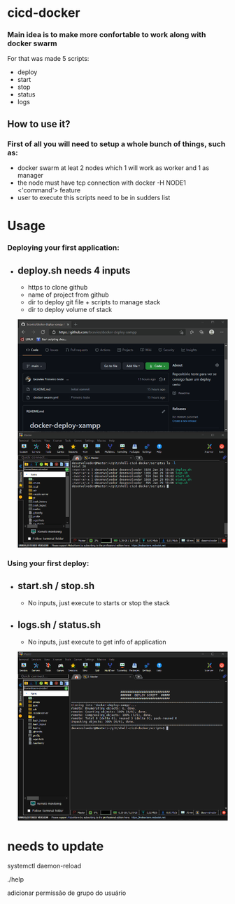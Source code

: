 # cicd-docker
### Main idea is to make more confortable to work along with docker swarm

For that was made 5 scripts:
* deploy 
* start
* stop
* status
* logs

## How to use it?
### First of all you will need to setup a whole bunch of things, such as:
* docker swarm at leat 2 nodes which 1 will work as worker and 1 as manager
* the node must have tcp connection with docker -H NODE1 <'command'> feature
* user to execute this scripts need to be in sudders list

# Usage

### Deploying your first application:

* deploy.sh needs 4 inputs
    - 
    - https to clone github
    - name of project from github
    - dir to deploy git file + scripts to manage stack
    - dir to deploy volume of stack

    ![](./gifs/deploy.gif)


### Using your first deploy:
* start.sh / stop.sh
    - 
    - No inputs, just execute to starts or stop the stack
* logs.sh / status.sh
    -
    - No inputs, just execute to get info of application
    
    ![](./gifs/usage.gif)





# needs to update

systemctl daemon-reload

./help

adicionar permissão de grupo do usuário
